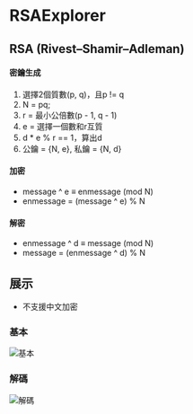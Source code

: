 # RSAExplorer

## RSA (Rivest–Shamir–Adleman)

#### 密鑰生成
1. 選擇2個質數(p, q)，且p != q
2. N = pq;
3. r = 最小公倍數(p - 1, q - 1)
4. e = 選擇一個數和r互質
5. d * e % r == 1，算出d
6. 公鑰 = {N, e}, 私鑰 = {N, d}

#### 加密
* message ^ e ≡ enmessage (mod N)
* enmessage = (message ^ e) % N

#### 解密
* enmessage ^ d ≡ message (mod N)
* message = (enmessage ^ d) % N

## 展示
* 不支援中文加密

### 基本
![基本](https://lh3.googleusercontent.com/TyyA2GJaEVh_2hEqos-98rKcTUZ1a3m_xovzYXPu-SsmbsQCtnhDAQhfHIwMzewmgXbs2Uz225BUVo3vXV7jzR_cv_UF902WYrfkOP8i6kxG_9Gc6_5dZddXkAwTXOf8hkqYXg73OQ=w2400)

### 解碼
![解碼](https://lh3.googleusercontent.com/rOckk-KqDECDBd45_oxVboee2ZFD4HWbeyjrg4iscLzpmSSjUmmmYRIghIWzfruDV1PWbq3EFGSfE8Tm2qlGjLbuhondeblW8XJkaDAwaDwzqsEtYDKt-beKTpLDMV7tTDdYVfxj5g=w2400)